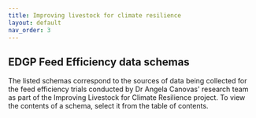 ```yaml
---
title: Improving livestock for climate resilience
layout: default
nav_order: 3
---
```


## EDGP Feed Efficiency data schemas

The listed schemas correspond to the sources of data being collected for the feed efficiency trials conducted by Dr Angela Canovas' research team as part of the Improving Livestock for Climate Resilience project.  To view the contents of a schema, select it from the table of contents.
